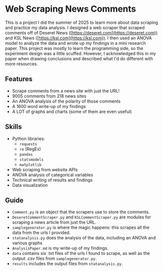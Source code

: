 # Web Scraping News Comments

This is a project I did the summer of 2025 to learn more about data scraping and practice my data analysis. I designed a web scraper that scraped comments off of Deseret News ([https://deseret.com](https://deseret.com)) and KSL News ([https://ksl.com](https://ksl.com)). I then used an ANOVA model to analyze the data and wrote up my findings in a mini research paper. This project was mostly to learn the programming side, so the experiment design was a little scuffed. However, I acknowledged this in my paper when drawing conclusions and described what I'd do different with more resources.

## Features
- Scrape comments from a news site with just the URL!
- 9005 comments from 218 news sites
- An ANOVA analysis of the polarity of those comments
- A 1600 word write-up of my findings
- A LOT of graphs and charts (some of them are even useful)

## Skills
- Python libraries:
    - `requests`
    - `re` (RegEx)
    - `pandas`
    - `statsmodels`
    - `matplotlib`
- Web scraping from website APIs
- ANOVA analysis of categorical variables
- Technical writing of results and findings
- Data visualization

## Guide
- `Comment.py` is an object that the scrapers use to store the comments.
- `DeseretCommentScraper.py` and `KSLCommentScraper.py` are modules for scraping a news article from just the URL.
- `samplegenerator.py` is where the magic happens: this scrapes all the data from the urls I provided.
- `statanalysis.py` does the analysis of the data, including an ANOVA and various graphs
- `AnalysisPaper.md` is my write-up of my findings.
- `data` contains six .txt files of the urls I found to scrape, as well as the output .csv files from `samplegenerator.py`.
- `results` includes the output files from `statanalysis.py`.